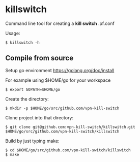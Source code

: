 # killswitch

Command line tool for creating a **kill switch** .pf.conf


Usage:

    $ killswitch -h


## Compile from source

Setup go environment https://golang.org/doc/install

For example using $HOME/go for your workspace

    $ export GOPATH=$HOME/go

Create the directory:

    $ mkdir -p $HOME/go/src/github.com/vpn-kill-switch

Clone project into that directory:

    $ git clone git@github.com:vpn-kill-switch/killswitch.git $HOME/go/src/github.com/vpn-kill-switch/killswitch

Build by just typing make:

    $ cd $HOME/go/src/github.com/vpn-kill-switch/killswitch
    $ make
